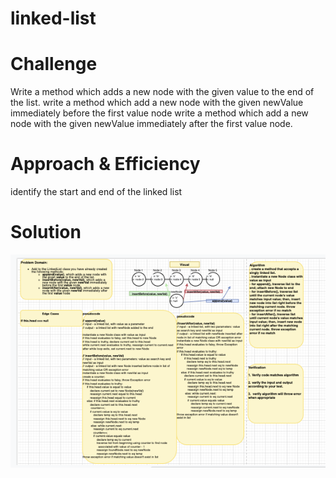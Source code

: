 # linked-list
 

# Challenge
Write a method which adds a new node with the given value to the end of the list. 
write a method which add a new node with the given newValue immediately before the first value node
write a method which add a new node with the given newValue immediately after the first value node. 

# Approach & Efficiency

identify the start and end of the linked list 

# Solution
<!-- embedded whiteboard image -->
![whiteBoard](asset/whiteboard.png)

